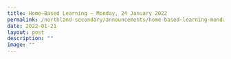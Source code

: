 ```yaml
---
title: Home–Based Learning – Monday, 24 January 2022
permalink: /northland-secondary/announcements/home-based-learning-monday-24-january-2022/
date: 2022-01-21
layout: post
description: ""
image: ""
---
```

